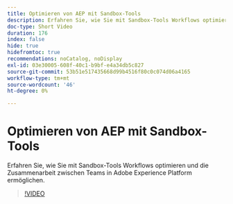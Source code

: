 ```yaml
---
title: Optimieren von AEP mit Sandbox-Tools
description: Erfahren Sie, wie Sie mit Sandbox-Tools Workflows optimieren und die Zusammenarbeit zwischen Teams in Adobe Experience Platform ermöglichen.
doc-type: Short Video
duration: 176
index: false
hide: true
hidefromtoc: true
recommendations: noCatalog, noDisplay
exl-id: 03e30005-608f-40c1-b9bf-e4a34db5c827
source-git-commit: 53b51e517435668d99b4516f80c0c074d06a4165
workflow-type: tm+mt
source-wordcount: '46'
ht-degree: 0%

---
```


# Optimieren von AEP mit Sandbox-Tools

Erfahren Sie, wie Sie mit Sandbox-Tools Workflows optimieren und die Zusammenarbeit zwischen Teams in Adobe Experience Platform ermöglichen.

<!-- 62_S601_3442532_175_optimizing-aep-with-sandbox-tooling -->
>[!VIDEO](https://video.tv.adobe.com/v/3458320/?learn=on&enablevpops=true)
